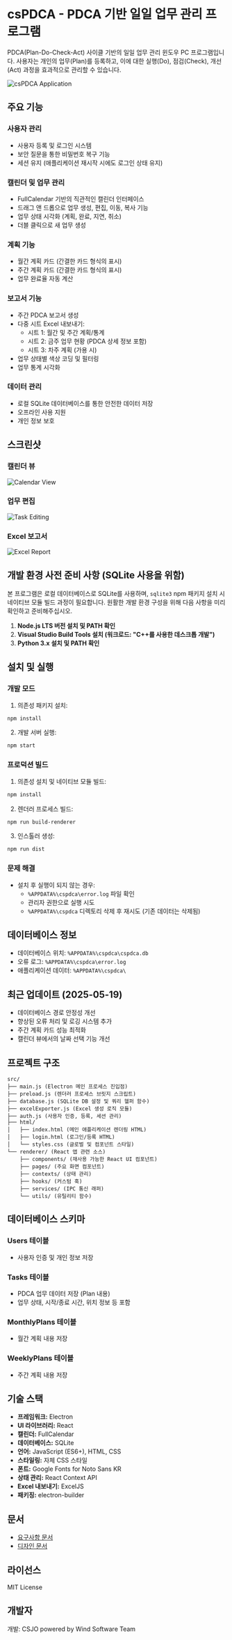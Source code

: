 # csPDCA - PDCA 기반 일일 업무 관리 프로그램

PDCA(Plan-Do-Check-Act) 사이클 기반의 일일 업무 관리 윈도우 PC 프로그램입니다. 사용자는 개인의 업무(Plan)를 등록하고, 이에 대한 실행(Do), 점검(Check), 개선(Act) 과정을 효과적으로 관리할 수 있습니다.

![csPDCA Application](docs/images/app_screenshot.png)

## 주요 기능

### 사용자 관리
- 사용자 등록 및 로그인 시스템
- 보안 질문을 통한 비밀번호 복구 기능
- 세션 유지 (애플리케이션 재시작 시에도 로그인 상태 유지)

### 캘린더 및 업무 관리
- FullCalendar 기반의 직관적인 캘린더 인터페이스
- 드래그 앤 드롭으로 업무 생성, 편집, 이동, 복사 기능
- 업무 상태 시각화 (계획, 완료, 지연, 취소)
- 더블 클릭으로 새 업무 생성

### 계획 기능
- 월간 계획 카드 (간결한 카드 형식의 표시)
- 주간 계획 카드 (간결한 카드 형식의 표시)
- 업무 완료율 자동 계산

### 보고서 기능
- 주간 PDCA 보고서 생성
- 다중 시트 Excel 내보내기:
  - 시트 1: 월간 및 주간 계획/통계
  - 시트 2: 금주 업무 현황 (PDCA 상세 정보 포함)
  - 시트 3: 차주 계획 (가용 시)
- 업무 상태별 색상 코딩 및 필터링
- 업무 통계 시각화

### 데이터 관리
- 로컬 SQLite 데이터베이스를 통한 안전한 데이터 저장
- 오프라인 사용 지원
- 개인 정보 보호

## 스크린샷

### 캘린더 뷰
![Calendar View](docs/images/calendar_view.png)

### 업무 편집
![Task Editing](docs/images/task_edit.png)

### Excel 보고서
![Excel Report](docs/images/excel_report.png)

## 개발 환경 사전 준비 사항 (SQLite 사용을 위함)

본 프로그램은 로컬 데이터베이스로 SQLite를 사용하며, `sqlite3` npm 패키지 설치 시 네이티브 모듈 빌드 과정이 필요합니다. 원활한 개발 환경 구성을 위해 다음 사항을 미리 확인하고 준비해주십시오.

1. **Node.js LTS 버전 설치 및 PATH 확인**
2. **Visual Studio Build Tools 설치 (워크로드: "C++를 사용한 데스크톱 개발")**
3. **Python 3.x 설치 및 PATH 확인**

## 설치 및 실행

### 개발 모드
1. 의존성 패키지 설치:
```bash
npm install
```

2. 개발 서버 실행:
```bash
npm start
```

### 프로덕션 빌드
1. 의존성 설치 및 네이티브 모듈 빌드:
```bash
npm install
```

2. 렌더러 프로세스 빌드:
```bash
npm run build-renderer
```

3. 인스톨러 생성:
```bash
npm run dist
```

### 문제 해결
- 설치 후 실행이 되지 않는 경우:
  - `%APPDATA%\cspdca\error.log` 파일 확인
  - 관리자 권한으로 실행 시도
  - `%APPDATA%\cspdca` 디렉토리 삭제 후 재시도 (기존 데이터는 삭제됨)

## 데이터베이스 정보

- 데이터베이스 위치: `%APPDATA%\cspdca\cspdca.db`
- 오류 로그: `%APPDATA%\cspdca\error.log`
- 애플리케이션 데이터: `%APPDATA%\cspdca\`

## 최근 업데이트 (2025-05-19)

- 데이터베이스 경로 안정성 개선
- 향상된 오류 처리 및 로깅 시스템 추가
- 주간 계획 카드 성능 최적화
- 캘린더 뷰에서의 날짜 선택 기능 개선

## 프로젝트 구조

```
src/
├── main.js (Electron 메인 프로세스 진입점)
├── preload.js (렌더러 프로세스 브릿지 스크립트)
├── database.js (SQLite DB 설정 및 쿼리 헬퍼 함수)
├── excelExporter.js (Excel 생성 로직 모듈)
├── auth.js (사용자 인증, 등록, 세션 관리)
├── html/
│   ├── index.html (메인 애플리케이션 렌더링 HTML)
│   ├── login.html (로그인/등록 HTML)
│   └── styles.css (글로벌 및 컴포넌트 스타일)
└── renderer/ (React 앱 관련 소스)
    ├── components/ (재사용 가능한 React UI 컴포넌트)
    ├── pages/ (주요 화면 컴포넌트)
    ├── contexts/ (상태 관리)
    ├── hooks/ (커스텀 훅)
    ├── services/ (IPC 통신 래퍼)
    └── utils/ (유틸리티 함수)
```

## 데이터베이스 스키마

### Users 테이블
- 사용자 인증 및 개인 정보 저장

### Tasks 테이블
- PDCA 업무 데이터 저장 (Plan 내용)
- 업무 상태, 시작/종료 시간, 위치 정보 등 포함

### MonthlyPlans 테이블
- 월간 계획 내용 저장

### WeeklyPlans 테이블
- 주간 계획 내용 저장

## 기술 스택

- **프레임워크:** Electron
- **UI 라이브러리:** React
- **캘린더:** FullCalendar
- **데이터베이스:** SQLite
- **언어:** JavaScript (ES6+), HTML, CSS
- **스타일링:** 자체 CSS 스타일
- **폰트:** Google Fonts for Noto Sans KR
- **상태 관리:** React Context API
- **Excel 내보내기:** ExcelJS
- **패키징:** electron-builder

## 문서

- [요구사항 문서](docs/requirement_EN.md)
- [디자인 문서](docs/design_document.md)

## 라이선스

MIT License

## 개발자

개발: CSJO powered by Wind Software Team

